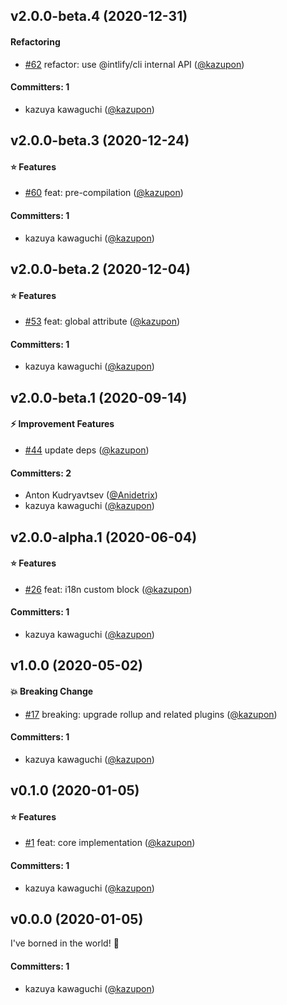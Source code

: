 

## v2.0.0-beta.4 (2020-12-31)

#### Refactoring
* [#62](https://github.com/intlify/rollup-plugin-vue-i18n/pull/62) refactor: use @intlify/cli internal API ([@kazupon](https://github.com/kazupon))

#### Committers: 1
- kazuya kawaguchi ([@kazupon](https://github.com/kazupon))


## v2.0.0-beta.3 (2020-12-24)

#### :star: Features
* [#60](https://github.com/intlify/rollup-plugin-vue-i18n/pull/60) feat: pre-compilation ([@kazupon](https://github.com/kazupon))

#### Committers: 1
- kazuya kawaguchi ([@kazupon](https://github.com/kazupon))


## v2.0.0-beta.2 (2020-12-04)

#### :star: Features
* [#53](https://github.com/intlify/rollup-plugin-vue-i18n/pull/53) feat: global attribute ([@kazupon](https://github.com/kazupon))

#### Committers: 1
- kazuya kawaguchi ([@kazupon](https://github.com/kazupon))


## v2.0.0-beta.1 (2020-09-14)

#### :zap: Improvement Features
* [#44](https://github.com/intlify/rollup-plugin-vue-i18n/pull/44) update deps ([@kazupon](https://github.com/kazupon))

#### Committers: 2
- Anton Kudryavtsev ([@Anidetrix](https://github.com/Anidetrix))
- kazuya kawaguchi ([@kazupon](https://github.com/kazupon))


## v2.0.0-alpha.1 (2020-06-04)

#### :star: Features
* [#26](https://github.com/intlify/rollup-plugin-vue-i18n/pull/26) feat: i18n custom block ([@kazupon](https://github.com/kazupon))

#### Committers: 1
- kazuya kawaguchi ([@kazupon](https://github.com/kazupon))


## v1.0.0 (2020-05-02)

#### :boom: Breaking Change
* [#17](https://github.com/intlify/rollup-plugin-vue-i18n/pull/17) breaking: upgrade rollup and related plugins ([@kazupon](https://github.com/kazupon))

#### Committers: 1
- kazuya kawaguchi ([@kazupon](https://github.com/kazupon))


## v0.1.0 (2020-01-05)

#### :star: Features
* [#1](https://github.com/intlify/rollup-plugin-vue-i18n/pull/1) feat: core implementation ([@kazupon](https://github.com/kazupon))

#### Committers: 1
- kazuya kawaguchi ([@kazupon](https://github.com/kazupon))

## v0.0.0 (2020-01-05)

I've borned in the world! :tada:

#### Committers: 1
- kazuya kawaguchi ([@kazupon](https://github.com/kazupon))
